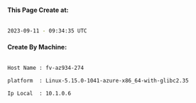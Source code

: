 
   
#### This Page Create at:

```bash

2023-09-11 - 09:34:35 UTC

```

#### Create By Machine:

```bash

Host Name : fv-az934-274

platform  : Linux-5.15.0-1041-azure-x86_64-with-glibc2.35

Ip Local  : 10.1.0.6

```

